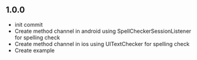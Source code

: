 ## 1.0.0

- init commit
- Create method channel in android using SpellCheckerSessionListener for spelling check
- Create method channel in ios using UITextChecker for spelling check
- Create example